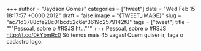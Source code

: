 
+++
author = "Jaydson Gomes"
categories = ["tweet"]
date = "Wed Feb 15 18:17:57 +0000 2012"
draft = false
image = "{TWEET_IMAGE}"
slug = "ac71d3788cfe28c01bcd52c6ef3619c2579142f8"
tags = ["tweet"]
title = """Pessoal, sobre o #RSJS ht..."""
+++
Pessoal, sobre o #RSJS http://t.co/0kYbmRc0 Só temos mais 45 vagas! Quem quiser ir, faça o cadastro logo.
